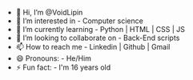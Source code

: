- 👋 Hi, I’m @VoidLipin
- 👀 I’m interested in - Computer science
- 🌱 I’m currently learning - Python | HTML | CSS | JS
- 💞️ I’m looking to collaborate on - Back-End scripts
- 📫 How to reach me - Linkedin | Github | Gmail
- 😄 Pronouns: - He/Him
- ⚡ Fun fact: - I'm 16 years old
